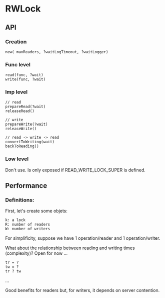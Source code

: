 RWLock
======


API
---

### Creation

    new( maxReaders, ?waitLogTimeout, ?waitLogger)

### Func level

    read(func, ?wait)
    write(func, ?wait)

### Imp level

    // read
    prepareRead(?wait)
    releaseRead()

    // write
    prepareWrite(?wait)
    releaseWrite()

    // read -> write -> read
    convertToWriting(wait)
    backToReading()

### Low level

Don't use. Is only exposed if READ_WRITE_LOCK_SUPER is defined.


Performance
-----------

### Definitions:

First, let's create some objets:

    k: a lock
    R: number of readers
    W: number of writers
    
For simplificity, suppose we have 1 operation/reader and 1 operation/writer.
    
What about the relationship between reading and writing times (complexity)?
Open for now ...

    tr = ?
    tw = ?
    tr ? tw

...

Good benefits for readers but, for writers, it depends on server contention.
